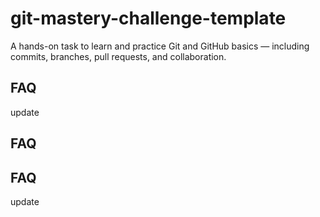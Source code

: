 # git-mastery-challenge-template
A hands-on task to learn and practice Git and GitHub basics — including commits, branches, pull requests, and collaboration.
## FAQ
update
## FAQ
## FAQ
update
